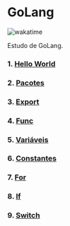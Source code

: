 # GoLang

![wakatime](https://wakatime.com/badge/user/2d419ccd-14b6-4125-abf3-835d22a40348/project/769ab6b5-8023-4696-80de-c3d7f3b5cebc.svg)

Estudo de GoLang.


### 1. [Hello World](./Hello%20World/README.md)
### 2. [Pacotes](./Packages/README.md)
### 3. [Export](./Export/README.md)
### 4. [Func](./Func/README.md)
### 5. [Variáveis](./Variaveis/)
### 6. [Constantes](./Constantes/README.md)
### 7. [For](./For/README.md)
### 8. [If](./If/README.md)
### 9. [Switch](./Switch/README.md)
